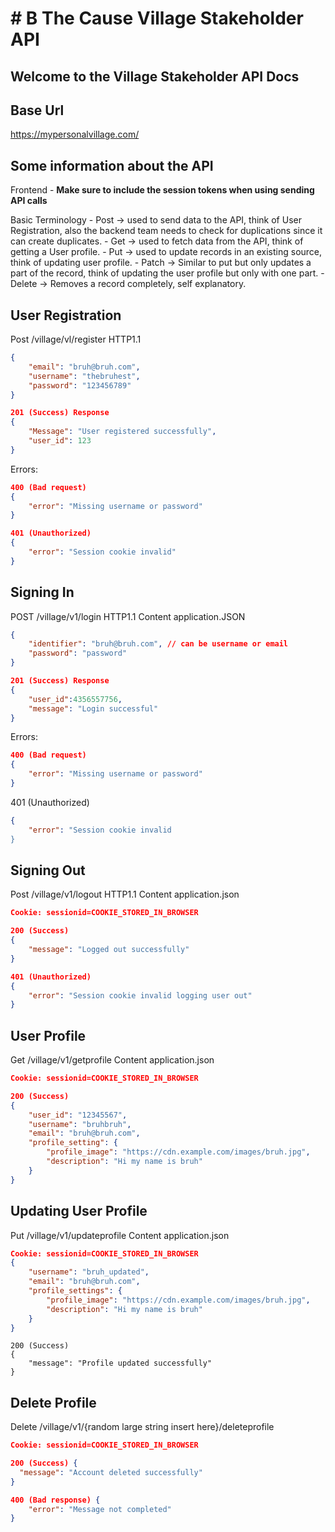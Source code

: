 # # B The Cause Village Stakeholder API

## Welcome to the Village Stakeholder API Docs

## Base Url
https://mypersonalvillage.com/

## Some information about the API
Frontend
    - **Make sure to include the session tokens when using sending API calls**

Basic Terminology
    - Post -> used to send data to the API, think of User Registration, also the backend team needs to check for duplications since it can create duplicates.
    - Get -> used to fetch data from the API, think of getting a User profile.
    - Put -> used to update records in an existing source, think of updating user profile.
    - Patch -> Similar to put but only updates a part of the record, think of updating the user profile but only with one part.
    - Delete -> Removes a record completely, self explanatory. 

## User Registration
Post /village/vl/register HTTP1.1

```json
{
    "email": "bruh@bruh.com",
    "username": "thebruhest",
    "password": "123456789"
}
```

```json
201 (Success) Response
{
    "Message": "User registered successfully",
    "user_id": 123
}
```

Errors:
```json
400 (Bad request)
{
    "error": "Missing username or password"
}
```

```json
401 (Unauthorized)
{
    "error": "Session cookie invalid"
}
```

## Signing In
POST /village/v1/login HTTP1.1
Content application.JSON

```json
{
    "identifier": "bruh@bruh.com", // can be username or email
    "password": "password"
}
```
```json
201 (Success) Response
{
    "user_id":4356557756,
    "message": "Login successful"
}
```

Errors:
```json
400 (Bad request)
{
    "error": "Missing username or password"
}
```

401 (Unauthorized)
```json
{
    "error": "Session cookie invalid
}
```

## Signing Out
Post /village/v1/logout HTTP1.1
Content application.json

```json
Cookie: sessionid=COOKIE_STORED_IN_BROWSER
```

```json
200 (Success)
{
    "message": "Logged out successfully"
}
```

```json
401 (Unauthorized)
{
    "error": "Session cookie invalid logging user out"
}
```

## User Profile
Get /village/v1/getprofile
Content application.json

```json
Cookie: sessionid=COOKIE_STORED_IN_BROWSER
```

```json
200 (Success)
{
    "user_id": "12345567",
    "username": "bruhbruh",
    "email": "bruh@bruh.com",
    "profile_setting": {
        "profile_image": "https://cdn.example.com/images/bruh.jpg",
        "description": "Hi my name is bruh"
    }
}
```

## Updating User Profile
Put /village/v1/updateprofile
Content application.json

```json
Cookie: sessionid=COOKIE_STORED_IN_BROWSER
{
    "username": "bruh_updated",
    "email": "bruh@bruh.com",
    "profile_settings": {
        "profile_image": "https://cdn.example.com/images/bruh.jpg",
        "description": "Hi my name is bruh"
    }
}
```

```
200 (Success)
{
    "message": "Profile updated successfully"
}
```

## Delete Profile
Delete /village/v1/{random large string insert here}/deleteprofile
```json
Cookie: sessionid=COOKIE_STORED_IN_BROWSER
```

```json
200 (Success) {
  "message": "Account deleted successfully"
}
```

```json
400 (Bad response) {
    "error": "Message not completed"
}
```
